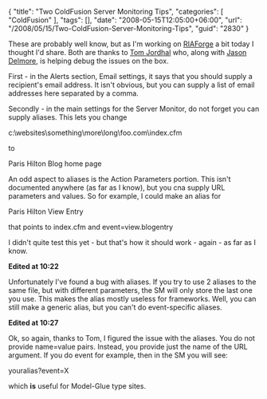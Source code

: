{
	"title": "Two ColdFusion Server Monitoring Tips",
	"categories": [
		"ColdFusion"
	],
	"tags": [],
	"date": "2008-05-15T12:05:00+06:00",
	"url": "/2008/05/15/Two-ColdFusion-Server-Monitoring-Tips",
	"guid": "2830"
}

These are probably well know, but as I'm working on <a href="http://www.riaforge.org">RIAForge</a> a bit today I thought I'd share. Both are thanks to <a href="http://tjordahl.blogspot.com/">Tom Jordhal</a> who, along with <a href="http://www.cfinsider.com">Jason Delmore</a>, is helping debug the issues on the box.

First - in the Alerts section, Email settings, it says that you should supply a recipient's email address. It isn't obvious, but you can supply a list of email addresses here separated by a comma.

Secondly - in the main settings for the Server Monitor, do not forget you can supply aliases. This lets you change

c:\websites\something\more\long\foo.com\index.cfm

to

Paris Hilton Blog home page

An odd aspect to aliases is the Action Parameters portion. This isn't documented anywhere (as far as I know), but you cna supply URL parameters and values. So for example, I could make an alias for

Paris Hilton View Entry

that points to index.cfm and event=view.blogentry

I didn't quite test this yet - but that's how it should work - again - as far as I know.

<b>Edited at 10:22</b><br>

Unfortunately I've found a bug with aliases. If you try to use 2 aliases to the same file, but with different parameters, the SM will only store the last one you use. This makes the alias mostly useless for frameworks. Well, you can still make a generic alias, but you can't do event-specific aliases.

<b>Edited at 10:27</b><br>

Ok, so again, thanks to Tom, I figured the issue with the aliases. You do not provide name=value pairs. Instead, you provide just the name of the URL argument. If you do event for example, then in the SM you will see:

youralias?event=X

which <b>is</b> useful for Model-Glue type sites.